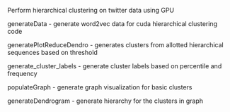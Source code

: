 Perform hierarchical clustering on twitter data using GPU

generateData - generate word2vec data for cuda hierarchical clustering code

generatePlotReduceDendro - generates clusters from allotted hierarchical sequences based on threshold

generate_cluster_labels - generate cluster labels based on percentile and frequency

populateGraph - generate graph visualization for basic clusters

generateDendrogram - generate hierarchy for the clusters in graph

